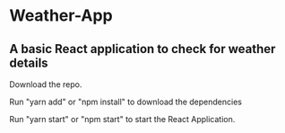 # Weather-App

## A basic React application to check for weather details

Download the repo.

Run "yarn add" or "npm install" to download the dependencies

Run "yarn start" or "npm start" to start the React Application.
